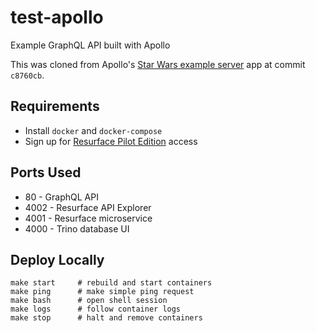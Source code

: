 # test-apollo
Example GraphQL API built with Apollo

This was cloned from Apollo's [Star Wars example server](https://github.com/apollographql/starwars-server) app at commit `c8760cb`.

## Requirements

* Install `docker` and `docker-compose`
* Sign up for [Resurface Pilot Edition](https://resurface.io/pilot-edition) access

## Ports Used

* 80 - GraphQL API
* 4002 - Resurface API Explorer
* 4001 - Resurface microservice
* 4000 - Trino database UI

## Deploy Locally

```
make start     # rebuild and start containers
make ping      # make simple ping request
make bash      # open shell session
make logs      # follow container logs
make stop      # halt and remove containers
```
